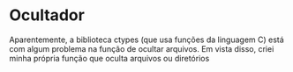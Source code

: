 # Ocultador
Aparentemente, a biblioteca ctypes (que usa funções da linguagem C) está com algum problema na função de ocultar arquivos. Em vista disso, criei minha própria função que oculta arquivos ou diretórios
